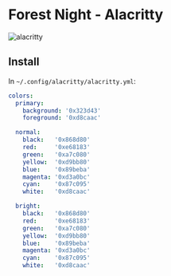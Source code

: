 # Forest Night - Alacritty

![alacritty](https://user-images.githubusercontent.com/37491630/74096695-f66ef380-4af9-11ea-9cda-ebb57583bee2.png)

## Install

In `~/.config/alacritty/alacritty.yml`:

```yaml
colors:
  primary:
    background: '0x323d43'
    foreground: '0xd8caac'

  normal:
    black:   '0x868d80'
    red:     '0xe68183'
    green:   '0xa7c080'
    yellow:  '0xd9bb80'
    blue:    '0x89beba'
    magenta: '0xd3a0bc'
    cyan:    '0x87c095'
    white:   '0xd8caac'

  bright:
    black:   '0x868d80'
    red:     '0xe68183'
    green:   '0xa7c080'
    yellow:  '0xd9bb80'
    blue:    '0x89beba'
    magenta: '0xd3a0bc'
    cyan:    '0x87c095'
    white:   '0xd8caac'
```
